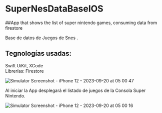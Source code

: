 # SuperNesDataBaseIOS
##App that shows the list of super nintendo games, consuming data from firestore
 

Base de datos de Juegos de Snes .


## Tegnologías usadas:
Swift UiKit, XCode<br>
Librerías: Firestore



![Simulator Screenshot - iPhone 12 - 2023-09-20 at 05 00 47](https://github.com/Solidlucho83/SuperNesDataBaseIOS/assets/52086707/88455679-0a56-46fc-b091-675d94e46bb5)


Al iniciar la App desplegará el listado de juegos de la Consola Super Nintendo. 

![Simulator Screenshot - iPhone 12 - 2023-09-20 at 05 00 16](https://github.com/Solidlucho83/SuperNesDataBaseIOS/assets/52086707/2deaa212-5cbc-4ba0-860c-fc53ac4ca71f)
